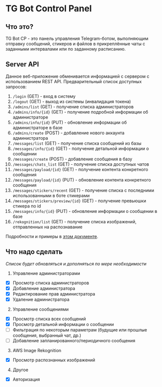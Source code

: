 # TG Bot Control Panel
## Что это?
TG Bot CP - это панель управления Telegram-ботом, выполняющим отправку сообщений, стикеров и файлов в прикреплённые чаты с заданными интервалами или по заданному расписанию.

## Server API
Данное веб-приложение обменивается информацией с сервером с использованием REST API.
Предварительный список доступных запросов:

1. `/login` (GET) - вход в систему
2. `/logout` (GET) - выход из системы (инвалидация токена)
3. `/admins/list` (GET) - получение списка администраторов
4. `/admins/info/{id}` (GET) - получение подробной информации об администраторе
5. `/admins/info/{id}` (PUT) - обновление информации об администраторе в базе
6. `/admins/create` (POST) - добавление нового аккаунта администратора
7. `/messages/list` (GET) - получение списка сообщений из базы
8. `/messages/info/{id}` (GET) - получение детальной информации о сообщении
9. `/messages/create` (POST) - добавление сообщения в базу
10. `/messages/chats_list` (GET) - получение списка доступных чатов
11. `/messages/payload/{id}` (GET) - получение контента конкретного сообщения
12. `/messages/payload/{id}` (PUT) - обновление контента конкретного сообщения
13. `/messages/stickers/recent` (GET) - получение списка с последними использованными в боте стикерами
14. `/messages/stickers/preview/{id}` (GET) - получение превьюшки стикера по id
15. `/messages/info/{id}` (PUT) - обновление информации о сообщении в базе
16. `/rekognition/list` (GET) - получение списка изображений, отправленных на распознавание

Подробности и примеры в [этом документе](https://docs.google.com/document/d/1WR8kNQN62EA4wDUGY_A5wCwILf39jS7b3w128eYO_W4/edit?usp=sharing).

## Что надо сделать
*Список будет обновляться и дополняться по мере необходимости*
1. Управление администраторами
- [x] Просмотр списка администраторов
- [x] Добавление администратора
- [x] Редактирование прав администратора
- [x] Удаление администратора
2. Управление сообщениями
- [x] Просмотр списка всех сообщений
- [x] Просмотр детальной информации о сообщении
- [ ] Фильтрация по некоторым параметрам (будущие или прошлые сообщения, выбранный чат, др.)
- [ ] Добавление запланированного/периодичного сообщения
3. AWS Image Rekognition
- [x] Просмотр распознанных изображений
4. Другое
- [x] Авторизация
